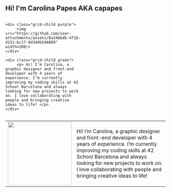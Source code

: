 ## Hi! I'm Carolina Papes AKA capapes


<div class="grid-container">

    <div class="grid-child purple">
         <img src="https://github.com/user-attachments/assets/8a14bbdb-4f1b-4231-bc17-9d3d4b5d4069" width=200/>
    </div>

    <div class="grid-child green">
         <p> Hi! I’m Carolina, a graphic designer and front-end developer with 4 years of experience. I’m currently improving my coding skills at 42 School Barcelona and always looking for new projects to work on. I love collaborating with people and bringing creative ideas to life! </p>
    </div>
</div>

<style>
  .grid-container {
     display: grid;
     grid-template-columns: 1fr 1fr;
     grid-gap: 20px;
 }
</style>

<table border="0" style="border-color:"transparent"">
 <tr>
  <td>
    <img src="https://github.com/user-attachments/assets/8a14bbdb-4f1b-4231-bc17-9d3d4b5d4069" width=200/>
  </td>
   <td>
    <p> Hi! I’m Carolina, a graphic designer and front-end developer with 4 years of experience. I’m currently improving my coding skills at 42 School Barcelona and always looking for new projects to work on. I love collaborating with people and bringing creative ideas to life! </p>
   </td>
</table>



<!--
**carolinapapes/carolinapapes** is a ✨ _special_ ✨ repository because its `README.md` (this file) appears on your GitHub profile.

Here are some ideas to get you started:

- 🔭 I’m currently working on ...
- 🌱 I’m currently learning ...
- 👯 I’m looking to collaborate on ...
- 🤔 I’m looking for help with ...
- 💬 Ask me about ...
- 📫 How to reach me: ...
- 😄 Pronouns: ...
- ⚡ Fun fact: ...
-->
